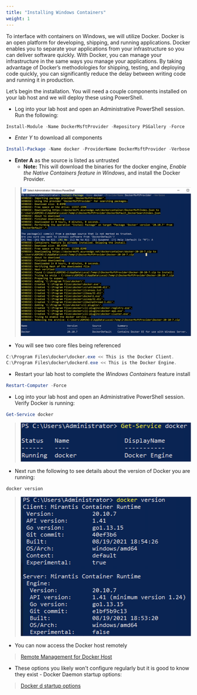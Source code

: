 ```yaml
---
title: "Installing Windows Containers"
weight: 1
---
```


To interface with containers on Windows, we will utilize Docker.  Docker is an open platform for developing, shipping, and running applications. Docker enables you to separate your applications from your infrastructure so you can deliver software quickly. With Docker, you can manage your infrastructure in the same ways you manage your applications. By taking advantage of Docker’s methodologies for shipping, testing, and deploying code quickly, you can significantly reduce the delay between writing code and running it in production.

Let’s begin the installation.  You will need a couple components installed on your lab host and we will deploy these using PowerShell.  

*  Log into your lab host and open an Administrative PowerShell session.  Run the following:

```powershell
Install-Module -Name DockerMsftProvider -Repository PSGallery -Force
```

* *Enter Y* to download all components

```powershell
Install-Package -Name docker -ProviderName DockerMsftProvider -Verbose
```

* **Enter A** as the source is listed as untrusted
    * **Note:** This will download the binaries for the docker engine, *Enable the Native Containers feature in Windows*, and install the Docker Provider.  
>   ![](/static/images/install-docker.png)
* You will see two core files being referenced

```powershell
C:\Program Files\docker\docker.exe << This is the Docker Client. 
C:\Program Files\docker\dockerd.exe << This is the Docker Engine. 
```

* Restart your lab host to complete the *Windows Containers* feature install

```powershell
Restart-Computer -Force
```

* Log into your lab host and open an Administrative PowerShell session. Verify Docker is running:
  
```powershell
Get-Service docker
```

> ![](/static/images/docker-service.png)

* Next run the following to see details about the version of Docker you are running:

```powershell
docker version
```

> ![](/static/images/docker-version.png)

* You can now access the Docker host remotely

> [Remote Management for Docker Host](https://docs.microsoft.com/en-us/virtualization/windowscontainers/management/manage_remotehost)

* These options you likely won't configure regularly but it is good to know they exist - Docker Daemon startup options:

> [Docker d startup options](https://docs.docker.com/engine/reference/commandline/dockerd/)

